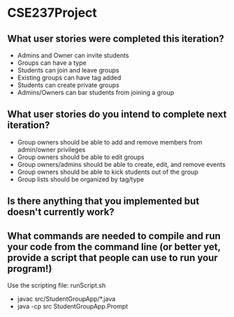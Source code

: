 # CSE237Project

## What user stories were completed this iteration?
- Admins and Owner can invite students
- Groups can have a type
- Students can join and leave groups
- Existing groups can have tag added
- Students can create private groups
- Admins/Owners can bar students from joining a group

## What user stories do you intend to complete next iteration?
- Group owners should be able to add and remove members from admin/owner privileges
- Group owners should be able to edit groups
- Group owners/admins should be able to create, edit, and remove events
- Group owners should be able to kick students out of the group
- Group lists should be organized by tag/type

## Is there anything that you implemented but doesn't currently work?

## What commands are needed to compile and run your code from the command line (or better yet, provide a script that people can use to run your program!)
Use the scripting file: runScript.sh
  - javac src/StudentGroupApp/*.java
  - java -cp src StudentGroupApp.Prompt

